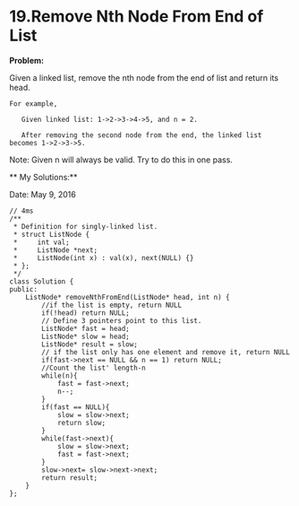 # 19.Remove Nth Node From End of List

**Problem:**

Given a linked list, remove the nth node from the end of list and return its head.

    For example,

       Given linked list: 1->2->3->4->5, and n = 2.

       After removing the second node from the end, the linked list becomes 1->2->3->5.
   
Note:
      Given n will always be valid.
      Try to do this in one pass.
      
      
** My Solutions:**

Date: May 9, 2016

    // 4ms
    /**
     * Definition for singly-linked list.
     * struct ListNode {
     *     int val;
     *     ListNode *next;
     *     ListNode(int x) : val(x), next(NULL) {}
     * };
     */
    class Solution {
    public:
        ListNode* removeNthFromEnd(ListNode* head, int n) {
            //if the list is empty, return NULL
            if(!head) return NULL;
            // Define 3 pointers point to this list.
            ListNode* fast = head;
            ListNode* slow = head;
            ListNode* result = slow;
            // if the list only has one element and remove it, return NULL
            if(fast->next == NULL && n == 1) return NULL;
            //Count the list' length-n
            while(n){
                fast = fast->next;
                n--;
            }
            if(fast == NULL){
                slow = slow->next;
                return slow;
            }
            while(fast->next){
                slow = slow->next;
                fast = fast->next;
            }
            slow->next= slow->next->next;
            return result;
        }
    };
